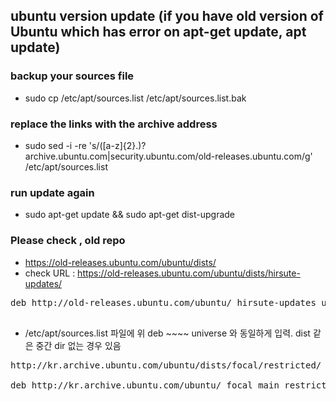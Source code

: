 ## ubuntu version update (if you have old version of Ubuntu which has error on apt-get update, apt update)

### backup your sources file
- sudo cp /etc/apt/sources.list /etc/apt/sources.list.bak 

### replace the links with the archive address
- sudo sed -i -re 's/([a-z]{2}.)?archive.ubuntu.com|security.ubuntu.com/old-releases.ubuntu.com/g' /etc/apt/sources.list

### run update again
- sudo apt-get update && sudo apt-get dist-upgrade


### Please check , old repo 
- https://old-releases.ubuntu.com/ubuntu/dists/
- check URL : https://old-releases.ubuntu.com/ubuntu/dists/hirsute-updates/

<pre>deb http://old-releases.ubuntu.com/ubuntu/ hirsute-updates universe
 </pre>
- /etc/apt/sources.list 파일에 위 deb ~~~~ universe 와 동일하게 입력. dist 같은 중간 dir 없는 경우 있음 


<pre>
http://kr.archive.ubuntu.com/ubuntu/dists/focal/restricted/

deb http://kr.archive.ubuntu.com/ubuntu/ focal main restricted
</pre>
